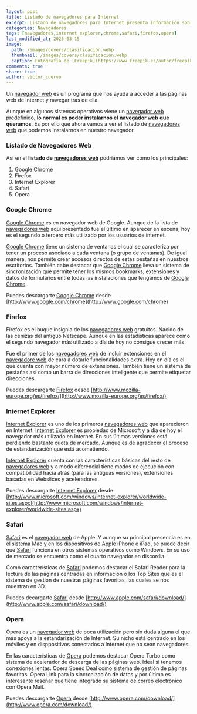 ```yaml
---
layout: post
title: Listado de navegadores para Internet
excerpt: Listado de navegadores para Internet presenta información sobre los principales navegadores como Google Chrome, Firefox e Internet Explorer.
categories: Navegadores
tags: [navegadores,internet explorer,chrome,safari,firefox,opera]
last_modified_at: 2025-03-15
image:
  path: /images/covers/clasificación.webp
  thumbnail: /images/covers/clasificación.webp
  caption: Fotografía de [Freepik](https://www.freepik.es/autor/freepik)
comments: true
share: true
author: victor_cuervo
---
```


Un [navegador web](https://www.ayudaenlaweb.com/navegadores/que-es-un-navegador/) es un programa que nos ayuda a acceder a las páginas web de Internet y navegar tras de ella.


Aunque en algunos sistemas operativos viene un [navegador web](https://www.ayudaenlaweb.com/navegadores/que-es-un-navegador/) predefinido, **lo normal es poder instalarnos el** [**navegador web**](https://www.ayudaenlaweb.com/navegadores/que-es-un-navegador/) **que queramos**. Es por ello que ahora vamos a ver el listado de [navegadores web](https://www.ayudaenlaweb.com/navegadores/que-es-un-navegador/) que podemos instalarnos en nuestro navegador.


### Listado de Navegadores Web


Así en el **listado de** [**navegadores web**](https://www.ayudaenlaweb.com/navegadores/que-es-un-navegador/) podríamos ver como los principales:

1. Google Chrome
2. Firefox
3. Internet Explorer
4. Safari
5. Opera

### Google Chrome


[Google Chrome](https://www.ayudaenlaweb.com/navegadores/que-es-google-chrome/) es en navegador web de Google. Aunque de la lista de [navegadores web](https://www.ayudaenlaweb.com/navegadores/que-es-un-navegador/) aquí presentado fue el último en aparecer en escena, hoy es el segundo o tercero más utilizado por los usuarios de internet.


[Google Chrome](https://www.ayudaenlaweb.com/navegadores/que-es-google-chrome/) tiene un sistema de ventanas el cual se caracteriza por tener un proceso asociado a cada ventana (o grupo de ventanas). De igual manera, nos permite crear accesos directos de estas pestañas en nuestros escritorios. También cabe destacar que [Google Chrome](https://www.ayudaenlaweb.com/navegadores/que-es-google-chrome/) lleva un sistema de sincronización que permite tener los mismos bookmarks, extensiones y datos de formularios entre todas las instalaciones que tengamos de [Google Chrome](https://www.ayudaenlaweb.com/navegadores/que-es-google-chrome/).


Puedes descargarte [Google Chrome](https://www.ayudaenlaweb.com/navegadores/que-es-google-chrome/) desde [http://www.google.com/chrome](http://www.google.com/chrome)


### Firefox


Firefox es el buque insignia de los [navegadores web](https://www.ayudaenlaweb.com/navegadores/que-es-un-navegador/) gratuitos. Nacido de las cenizas del antiguo Netscape. Aunque en las estadísticas aparece como el segundo navegador más utilizado a día de hoy no consigue crecer más.


Fue el primer de los [navegadores web](https://www.ayudaenlaweb.com/navegadores/que-es-un-navegador/) de incluir extensiones en el [navegadore web](https://www.ayudaenlaweb.com/navegadores/que-es-un-navegador/) de cara a dotarle funcionalidades extra. Hoy en día es el que cuenta con mayor número de extensiones. También tiene un sistema de pestañas así como un barra de direcciones inteligente que permite etiquetar direcciones.


Puedes descargarte [Firefox](https://www.ayudaenlaweb.com/navegadores/que-es-firefox/) desde [http://www.mozilla-europe.org/es/firefox/](http://www.mozilla-europe.org/es/firefox/)


### Internet Explorer


[Internet Explorer](https://www.ayudaenlaweb.com/navegadores/que-es-internet-explorer/) es uno de los primeros [navegadores web](https://www.ayudaenlaweb.com/navegadores/que-es-un-navegador/) que aparecieron en Internet. [Internet Explorer](https://www.ayudaenlaweb.com/navegadores/que-es-internet-explorer/) es propiedad de Microsoft y a día de hoy el navegador más utilizado en Internet. En sus últimas versiones está perdiendo bastante cuota de mercado. Aunque es de agradecer el proceso de estandarización que está acometiendo.


[Internet Explorer](https://www.ayudaenlaweb.com/navegadores/que-es-internet-explorer/) cuenta con las características básicas del resto de [navegadores web](https://www.ayudaenlaweb.com/navegadores/que-es-un-navegador/) y a modo diferencial tiene modos de ejecución con compatibilidad hacía atrás (para las antiguas versiones), extensiones basadas en Webslices y aceleradores.


Puedes descargarte [Internet Explorer](https://www.ayudaenlaweb.com/navegadores/que-es-internet-explorer/) desde [http://www.microsoft.com/windows/internet-explorer/worldwide-sites.aspx](http://www.microsoft.com/windows/internet-explorer/worldwide-sites.aspx)


### Safari


[Safari](https://www.ayudaenlaweb.com/navegadores/que-es-opera/) es el [navegador web](https://www.ayudaenlaweb.com/navegadores/que-es-un-navegador/) de Apple. Y aunque su principal presencia es en el sistema Mac y en los dispositivos de Apple iPhone e iPad, se puede decir que [Safari](https://www.ayudaenlaweb.com/navegadores/que-es-opera/) funciona en otros sistemas operativos como Windows. En su uso de mercado se encuentra como el cuarto navegador en discordia.


Como características de [Safari](https://www.ayudaenlaweb.com/navegadores/que-es-opera/) podemos destacar el Safari Reader para la lectura de las páginas centradas en información o los Top Sites que es el sistema de gestión de nuestras páginas favoritas, las cuales se nos muestran en 3D.


Puedes decargarte [Safari](https://www.ayudaenlaweb.com/navegadores/que-es-opera/) desde [http://www.apple.com/safari/download/](http://www.apple.com/safari/download/)


### Opera


Opera es un [navegador web](https://www.ayudaenlaweb.com/navegadores/que-es-un-navegador/) de poca utilización pero sin duda alguna el que más apoya a la estandarización de Internet. Su nicho está centrado en los móviles y en disppositivos conectados a Internet que no sean navegadores.


En las características de [Opera](https://www.ayudaenlaweb.com/navegadores/que-es-opera/) podemos destacar Opera Turbo como sistema de acelerador de descarga de las páginas web. Ideal si tenemos conexiones lentas. Opera Speed Deal como sistema de gestión de páginas favoritas. Opera Link para la sincronización de datos y por último es interesante reseñar que tiene integrado su sistema de correo electrónico con Opera Mail.


Puedes descargarte [Opera](https://www.ayudaenlaweb.com/navegadores/que-es-opera/) desde [http://www.opera.com/download/](http://www.opera.com/download/)


